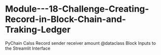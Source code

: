 # Module---18-Challenge-Creating-Record-in-Block-Chain-and-Traking-Ledger
PyChain Calss Record sender receiver amount @dataclass Block Inputs to the Streamlit Interface
